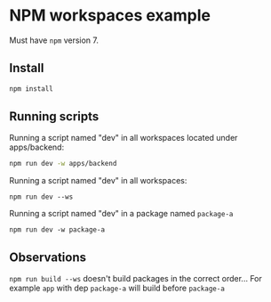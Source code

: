 # NPM workspaces example

Must have `npm` version 7.

## Install

```bash
npm install
```

## Running scripts

Running a script named "dev" in all workspaces located under apps/backend:

```bash
npm run dev -w apps/backend
```

Running a script named "dev" in all workspaces:

```
npm run dev --ws
```

Running a script named "dev" in a package named `package-a`

```
npm run dev -w package-a
```

## Observations

`npm run build --ws` doesn't build packages in the correct order... For example `app` with dep `package-a` will build before `package-a`